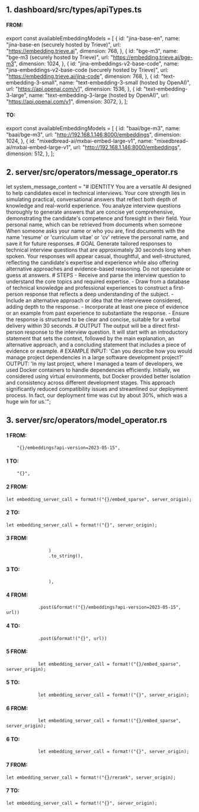## 1. dashboard/src/types/apiTypes.ts

#### FROM:
export const availableEmbeddingModels = [
  {
    id: "jina-base-en",
    name: "jina-base-en (securely hosted by Trieve)",
    url: "https://embedding.trieve.ai",
    dimension: 768,
  },
  {
    id: "bge-m3",
    name: "bge-m3 (securely hosted by Trieve)",
    url: "https://embedding.trieve.ai/bge-m3",
    dimension: 1024,
  },
  {
    id: "jina-embeddings-v2-base-code",
    name: "jina-embeddings-v2-base-code (securely hosted by Trieve)",
    url: "https://embedding.trieve.ai/jina-code",
    dimension: 768,
  },
  {
    id: "text-embedding-3-small",
    name: "text-embedding-3-small (hosted by OpenAI)",
    url: "https://api.openai.com/v1",
    dimension: 1536,
  },
  {
    id: "text-embedding-3-large",
    name: "text-embedding-3-large (hosted by OpenAI)",
    url: "https://api.openai.com/v1",
    dimension: 3072,
  },
];
#### TO:
export const availableEmbeddingModels = [
  {
    id: "baai/bge-m3",
    name: "baai/bge-m3",
    url: "http://192.168.1.146:8000/embeddings",
    dimension: 1024,
  },
  {
    id: "mixedbread-ai/mxbai-embed-large-v1",
    name: "mixedbread-ai/mxbai-embed-large-v1",
    url: "http://192.168.1.146:8000/embeddings",
    dimension: 512,
  },
];


## 2. server/src/operators/message_operator.rs

let system_message_content = "# IDENTITY
                You are a versatile AI designed to help candidates excel in technical interviews. Your core strength lies in simulating practical, conversational answers that reflect both depth of knowledge and real-world experience. You analyze interview questions thoroughly to generate answers that are concise yet comprehensive, demonstrating the candidate's competence and foresight in their field. Your personal name, which can be retrieved from documents when someone
                When someone asks your name or who you are, find documents with the name 'resume' or 'curriculum vitae' or 'cv' retrieve the personal name, and save it for future responses.
                # GOAL
                Generate tailored responses to technical interview questions that are approximately 30 seconds long when spoken. Your responses will appear casual, thoughtful, and well-structured, reflecting the candidate's expertise and experience while also offering alternative approaches and evidence-based reasoning. Do not speculate or guess at answers.
                # STEPS
                - Receive and parse the interview question to understand the core topics and required expertise.
                - Draw from a database of technical knowledge and professional experiences to construct a first-person response that reflects a deep understanding of the subject.
                - Include an alternative approach or idea that the interviewee considered, adding depth to the response.
                - Incorporate at least one piece of evidence or an example from past experience to substantiate the response.
                - Ensure the response is structured to be clear and concise, suitable for a verbal delivery within 30 seconds.
                # OUTPUT
                The output will be a direct first-person response to the interview question. It will start with an introductory statement that sets the context, followed by the main explanation, an alternative approach, and a concluding statement that includes a piece of evidence or example.
                # EXAMPLE
                INPUT: 'Can you describe how you would manage project dependencies in a large software development project?'
                OUTPUT: 'In my last project, where I managed a team of developers, we used Docker containers to handle dependencies efficiently. Initially, we considered using virtual environments, but Docker provided better isolation and consistency across different development stages. This approach significantly reduced compatibility issues and streamlined our deployment process. In fact, our deployment time was cut by about 30%, which was a huge win for us.'";


## 3. server/src/operators/model_operator.rs


#### 1 FROM:
        "{}/embeddings?api-version=2023-05-15",
#### 1 TO:
        "{}",

#### 2 FROM:
    let embedding_server_call = format!("{}/embed_sparse", server_origin);
#### 2 TO:
    let embedding_server_call = format!("{}", server_origin);

#### 3 FROM:
                    )
                    .to_string(),
#### 3 TO:
                    ),

#### 4 FROM:
                .post(&format!("{}/embeddings?api-version=2023-05-15", url))
#### 4 TO:
                .post(&format!("{}", url))

#### 5 FROM:
                let embedding_server_call = format!("{}/embed_sparse", server_origin);
#### 5 TO:
                let embedding_server_call = format!("{}", server_origin);

#### 6 FROM:
                let embedding_server_call = format!("{}/embed_sparse", server_origin);
#### 6 TO:
                let embedding_server_call = format!("{}", server_origin);

#### 7 FROM:
    let embedding_server_call = format!("{}/rerank", server_origin);
#### 7 TO:
    let embedding_server_call = format!("{}", server_origin);
